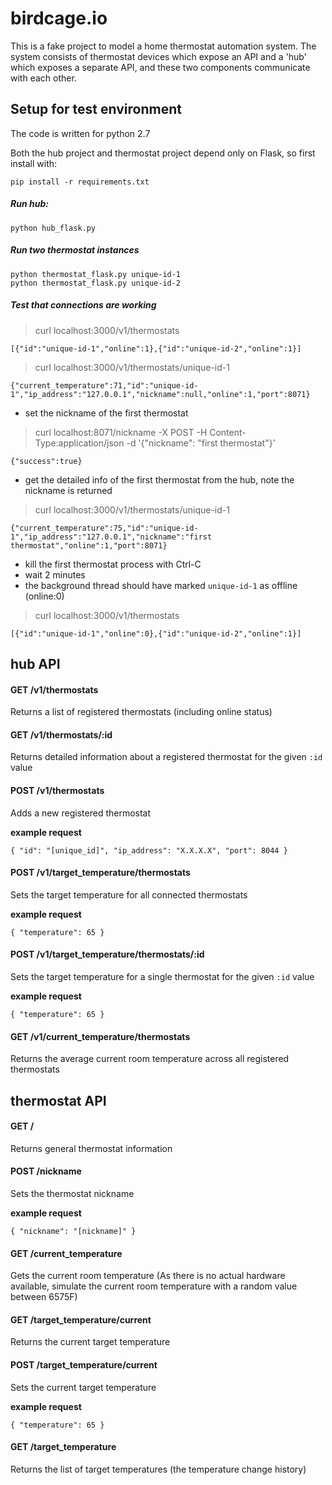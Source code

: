# birdcage.io

This is a fake project to model a home thermostat automation system. The system consists of thermostat devices which expose an API and a 'hub' which exposes a separate API, and these two components communicate with each other.

Setup for test environment
--------------------------

The code is written for python 2.7

Both the hub project and thermostat project depend only on Flask, so first install with:

    pip install -r requirements.txt

##### Run hub:

    python hub_flask.py

##### Run two thermostat instances

    python thermostat_flask.py unique-id-1
    python thermostat_flask.py unique-id-2

##### Test that connections are working

> curl localhost:3000/v1/thermostats

    [{"id":"unique-id-1","online":1},{"id":"unique-id-2","online":1}]

> curl localhost:3000/v1/thermostats/unique-id-1

    {"current_temperature":71,"id":"unique-id-1","ip_address":"127.0.0.1","nickname":null,"online":1,"port":8071}

  * set the nickname of the first thermostat

> curl localhost:8071/nickname -X POST -H Content-Type:application/json -d '{"nickname": "first thermostat"}'

    {"success":true}

  * get the detailed info of the first thermostat from the hub, note the nickname is returned

> curl localhost:3000/v1/thermostats/unique-id-1

    {"current_temperature":75,"id":"unique-id-1","ip_address":"127.0.0.1","nickname":"first thermostat","online":1,"port":8071}

  * kill the first thermostat process with Ctrl-C
  * wait 2 minutes
  * the background thread should have marked `unique-id-1` as offline (online:0)

> curl localhost:3000/v1/thermostats

    [{"id":"unique-id-1","online":0},{"id":"unique-id-2","online":1}]


hub API
-------

#### GET /v1/thermostats

Returns a list of registered thermostats (including online status)

#### GET /v1/thermostats/:id

Returns detailed information about a registered thermostat for the given `:id` value

#### POST /v1/thermostats

Adds a new registered thermostat

**example request**

    { "id": "[unique_id]", "ip_address": "X.X.X.X", "port": 8044 }

#### POST /v1/target_temperature/thermostats

Sets the target temperature for all connected thermostats

**example request**

    { "temperature": 65 }

#### POST /v1/target_temperature/thermostats/:id

Sets the target temperature for a single thermostat for the given `:id` value

**example request**

    { "temperature": 65 }

#### GET /v1/current_temperature/thermostats

Returns the average current room temperature across all registered thermostats

thermostat API
--------------

#### GET /

Returns general thermostat information

#### POST /nickname

Sets the thermostat nickname

**example request**

    { "nickname": "[nickname]" }

#### GET /current_temperature

Gets the current room temperature (As there is no actual hardware available, simulate the current room temperature with a random value between 65­75F)

#### GET /target_temperature/current

Returns the current target temperature

#### POST /target_temperature/current

Sets the current target temperature

**example request**

    { "temperature": 65 }

#### GET /target_temperature

Returns the list of target temperatures (the temperature change history)
